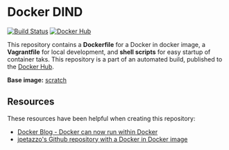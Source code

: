 # Docker DIND

[![Build Status](http://jenkins.hesjevik.im/buildStatus/icon?job=docker-archlinux)](http://jenkins.hesjevik.im/job/docker-archlinux/) [![Docker Hub](https://img.shields.io/badge/docker-ready-blue.svg?style=plastic)](https://registry.hub.docker.com/u/bachelorthesis/dind/)

This repository contains a **Dockerfile** for a Docker in docker image, a **Vagrantfile** for local development, and **shell scripts** for easy startup of container taks. This repository is a part of an automated build, published to the [Docker Hub][docker_hub_repository].

**Base image:** [scratch][docker_hub_base_image]

[docker_hub_repository]: https://registry.hub.docker.com/u/bachelorthesis/dind/
[docker_hub_base_image]: https://registry.hub.docker.com/_/scratch/

## Resources

These resources have been helpful when creating this repository:

* [Docker Blog - Docker can now run within Docker][docker_blog_dind]
* [jpetazzo's Github repository with a Docker in Docker image][github_jpetazzo_dind]

[docker_blog_dind]: https://blog.docker.com/2013/09/docker-can-now-run-within-docker/
[github_jpetazzo_dind]: https://github.com/jpetazzo/dind